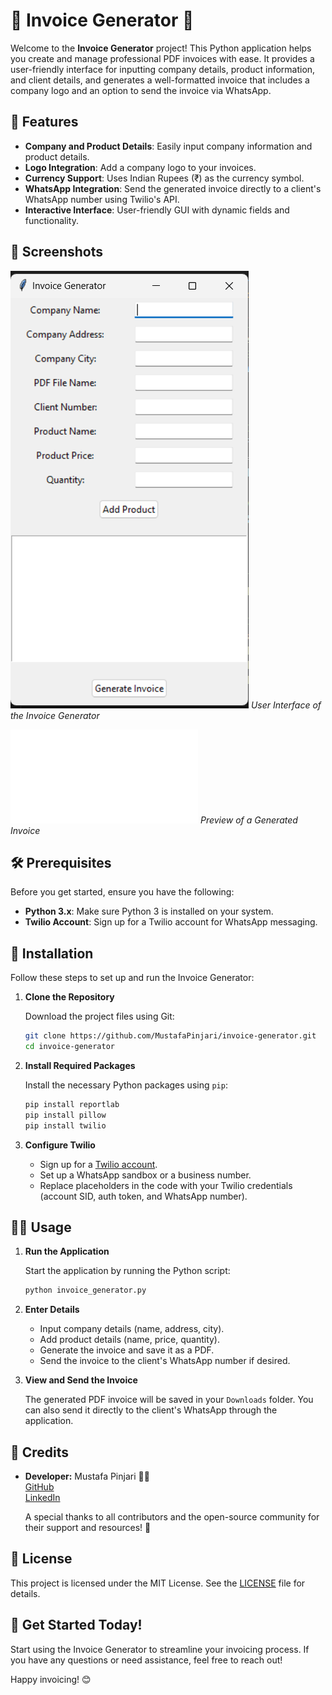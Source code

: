 # 🧾 Invoice Generator 📄

Welcome to the **Invoice Generator** project! This Python application helps you create and manage professional PDF invoices with ease. It provides a user-friendly interface for inputting company details, product information, and client details, and generates a well-formatted invoice that includes a company logo and an option to send the invoice via WhatsApp.

## 🌟 Features

- **Company and Product Details**: Easily input company information and product details.
- **Logo Integration**: Add a company logo to your invoices.
- **Currency Support**: Uses Indian Rupees (₹) as the currency symbol.
- **WhatsApp Integration**: Send the generated invoice directly to a client's WhatsApp number using Twilio's API.
- **Interactive Interface**: User-friendly GUI with dynamic fields and functionality.

## 📸 Screenshots

![Invoice Generator Screenshot](./Images/APP.png)
*User Interface of the Invoice Generator*

![Sample Invoice](./Downloads/ca.pdf)
*Preview of a Generated Invoice*

## 🛠️ Prerequisites

Before you get started, ensure you have the following:

- **Python 3.x**: Make sure Python 3 is installed on your system.
- **Twilio Account**: Sign up for a Twilio account for WhatsApp messaging.

## 🚀 Installation

Follow these steps to set up and run the Invoice Generator:

1. **Clone the Repository**

   Download the project files using Git:

   ```bash
   git clone https://github.com/MustafaPinjari/invoice-generator.git
   cd invoice-generator
   ```

2. **Install Required Packages**

   Install the necessary Python packages using `pip`:

   ```bash
   pip install reportlab
   pip install pillow
   pip install twilio
   ```

3. **Configure Twilio**

   - Sign up for a [Twilio account](https://www.twilio.com/).
   - Set up a WhatsApp sandbox or a business number.
   - Replace placeholders in the code with your Twilio credentials (account SID, auth token, and WhatsApp number).

## 🏃‍♂️ Usage

1. **Run the Application**

   Start the application by running the Python script:

   ```bash
   python invoice_generator.py
   ```

2. **Enter Details**

   - Input company details (name, address, city).
   - Add product details (name, price, quantity).
   - Generate the invoice and save it as a PDF.
   - Send the invoice to the client's WhatsApp number if desired.

3. **View and Send the Invoice**

   The generated PDF invoice will be saved in your `Downloads` folder. You can also send it directly to the client's WhatsApp through the application.


## 💬 Credits

- **Developer:** Mustafa Pinjari 👨‍💻  
[GitHub](https://github.com/MustafaPinjari)</br>
[LinkedIn](https://www.linkedin.com/in/mustafa-pinjari-287625256/)

  A special thanks to all contributors and the open-source community for their support and resources! 🙌

## 📜 License

This project is licensed under the MIT License. See the [LICENSE](LICENSE) file for details.

## 🚀 Get Started Today!

Start using the Invoice Generator to streamline your invoicing process. If you have any questions or need assistance, feel free to reach out!

Happy invoicing! 😊
